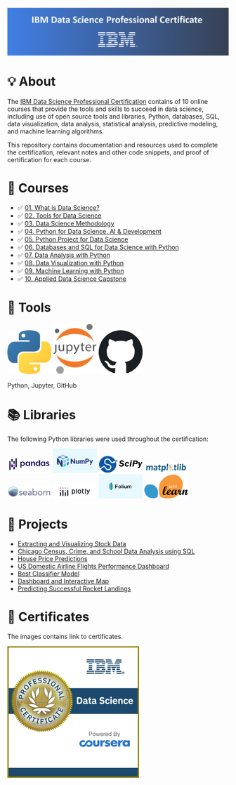 [![ibm](./Images/ibm.png)](https://www.coursera.org/professional-certificates/ibm-data-science)

# 💡 About
The [IBM Data Science Professional Certification](https://www.coursera.org/professional-certificates/ibm-data-science) contains of 10 online courses that provide the tools and skills to succeed in data science, including use of open source tools and libraries, Python, databases, SQL, data visualization, data analysis, statistical analysis, predictive modeling, and machine learning algorithms.

This repository contains documentation and resources used to complete the certification, relevant notes and other code snippets, and proof of certification for each course.

# 📖 Courses
- ✅ [01. What is Data Science?](./01.%20What%20is%20Data%20Science/)
- ✅ [02. Tools for Data Science](./02.%20Tools%20for%20Data%20Science/)
- ✅ [03. Data Science Methodology](./03.%20Data%20Science%20Methodology/)
- ✅ [04. Python for Data Science, AI & Development](./04.%20Python%20for%20Data%20Science,%20AI%20&%20Development/)
- ✅ [05. Python Project for Data Science](./05.%20Python%20Project%20for%20Data%20Science/)
- ✅ [06. Databases and SQL for Data Science with Python](./06.%20Databases%20and%20SQL%20for%20Data%20Science%20with%20Python/)
- ✅ [07. Data Analysis with Python](./07.%20Data%20Analysis%20with%20Python/)
- ✅ [08. Data Visualization with Python](./08.%20Data%20Visualization%20with%20Python/)
- ✅ [09. Machine Learning with Python](./09.%20Machine%20Learning%20with%20Python/)
- ✅ [10. Applied Data Science Capstone](./10.%20Applied%20Data%20Science%20Capstone/)

# 🧰 Tools 
<p float="left">
  <img src="./Images/python.png" width="100" />
  <img src="./Images/jupyter.png" width="100" /> 
  <img src="./Images/github.svg" width="100" />
</p>
Python, Jupyter, GitHub

# 📚 Libraries
The following Python libraries were used throughout the certification: 
<p float="left">
  <img src="./Images/pandas.png" width="100" />
  <img src="./Images/numpy.png" width="100" /> 
  <img src="./Images/scipy.jpg" width="100" />
  <img src="./Images/matplotlib.svg" width="100" />
  <img src="./Images/seaborn.png" width="100" />
  <img src="./Images/Plotly-logo.jpg" width="100" />
  <img src="./Images/follium.png" width="100" />
  <img src="./Images/scikit_learn.png"width="100"  />
</p>


# 📂 Projects
- [Extracting and Visualizing Stock Data](./05.%20Python%20Project%20for%20Data%20Science/Analyzing%20Stock%20Data%20and%20Building%20Dashboard.ipynb)
- [Chicago Census, Crime, and School Data Analysis using SQL](.06.%20Databases%20and%20SQL%20for%20Data%20Science%20with%20Python/05.%20Course%20Assignment/)
- [House Price Predictions](.07.%20Data%20Analysis%20with%20Python/Final%20Assignment%20-%20House%20Price%20Predictions.ipynb)
- [US Domestic Airline Flights Performance Dashboard](./08.%20Data%20Visualization%20with%20Python/Final%20Assignment/)
- [Best Classifier Model](./09.%20Machine%20Learning%20with%20Python/Final%20Project/Machine%20Learning%20with%20Python%20-%20The%20Best%20Classifier.ipynb)
- [Dashboard and Interactive Map](./10.%20Applied%20Data%20Science%20Capstone/04.%20Interactive%20Visual%20Analytics/)
- [Predicting Successful Rocket Landings](./10.%20Applied%20Data%20Science%20Capstone/05.%20Predictive%20Analysis%20(Classification)/05.%20Predictive%20Analysis%20(Classification).ipynb)

# 🏅 Certificates
The images contains link to certificates. 

<p float="left">
  <a href=https://www.credly.com/earner/earned/badge/36774f5d-5edb-4bd9-89ff-0de5a302b36e">
      <img src="./Images/Professional_Certificate_-_Data_Science.png" alt="Credly certification" width="300" />
  </a>
</p>
